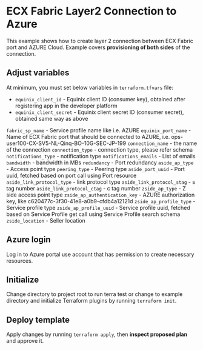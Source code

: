 # ECX Fabric Layer2 Connection to Azure

This example shows how to create layer 2 connection between ECX Fabric port
and AZURE Cloud.
Example covers **provisioning of both sides** of the connection.

## Adjust variables

At minimum, you must set below variables in `terraform.tfvars` file:

* `equinix_client_id` - Equinix client ID (consumer key), obtained after
  registering app in the developer platform
* `equinix_client_secret` - Equinix client secret ID (consumer secret),
  obtained same way as above

`fabric_sp_name` - Service profile name like i.e. AZURE
`equinix_port_name` -  Name of ECX Fabric port that should be
connected to AZURE, i.e. ops-user100-CX-SV5-NL-Qinq-BO-10G-SEC-JP-199
`connection_name` - the name of the connection
`connection_type` - connection type, please refer schema
`notifications_type` - notification type
`notifications_emails` - List of emails
`bandwidth` - bandwidth in MBs
`redundancy` - Port redundancy
`aside_ap_type` - Access point type
`peering_type` - Peering type
`aside_port_uuid` - Port uuid, fetched based on port call using Port resource
`aside_link_protocol_type` - link protocol type
`aside_link_protocol_stag` - s tag number
`aside_link_protocol_ctag` - c tag number
`zside_ap_type` - Z side access point type
`zside_ap_authentication_key` - AZURE authorization key, like c620477c-3f30-41e8-a0b9-cfdb4a12121d
`zside_ap_profile_type` - Service profile type
`zside_ap_profile_uuid` - Service profile uuid, fetched based on Service Profile get call using Service Profile search schema
`zside_location` - Seller location

## Azure login

Log in to Azure portal use account that has permission to create necessary resources.

## Initialize

Change directory to project root to run terra test or change to example directory and initialize Terraform plugins
by running `terraform init`.

## Deploy template

Apply changes by running `terraform apply`, then **inspect proposed plan**
and approve it.
